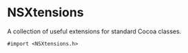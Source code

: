 NSXtensions
===========

A collection of useful extensions for standard Cocoa classes.

    #import <NSXtensions.h>
